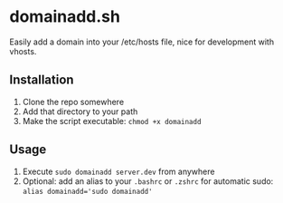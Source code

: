 # domainadd.sh

Easily add a domain into your /etc/hosts file, nice for development with vhosts.

## Installation

1. Clone the repo somewhere
2. Add that directory to your path
3. Make the script executable: ````chmod +x domainadd````

## Usage

1. Execute ````sudo domainadd server.dev```` from anywhere
2. Optional: add an alias to your ````.bashrc```` or ````.zshrc```` for automatic sudo: ````alias domainadd='sudo domainadd'````


